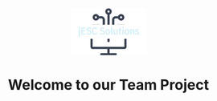 <div id="header" align="center">
  <img src="https://github.com/jESC-Solutions/.github/blob/main/profile/logo-no-background.png"  width="30%" height="30%">
  <h1>
  Welcome to our Team Project
  </h1>
</div>




<!--
<a href="https://www.instagram.com/thepiyushmalhotra/">
  <img height="50" src="https://user-images.githubusercontent.com/46517096/166974368-9798f39f-1f46-499c-b14e-81f0a3f83a06.png"/>
</a>

![LinkedIn](https://img.shields.io/badge/linkedin-%230077B5.svg?style=for-the-badge&logo=linkedin&logoColor=white)
Sufficient documentation in the top level README to explain to a stranger who you are, what this project was about, and how all of the material in the repo pertains to it.
This README should be:
Attractively formatted
Include links to relevant files in the repo
Include links to each of your own Github accounts AND LinkedIn accounts

**Here are some ideas to get you started:**

🙋‍♀️ A short introduction - what is your organization all about?
🌈 Contribution guidelines - how can the community get involved?
👩‍💻 Useful resources - where can the community find your docs? Is there anything else the community should know?
🍿 Fun facts - what does your team eat for breakfast?
🧙 Remember, you can do mighty things with the power of [Markdown](https://docs.github.com/github/writing-on-github/getting-started-with-writing-and-formatting-on-github/basic-writing-and-formatting-syntax)
-->
